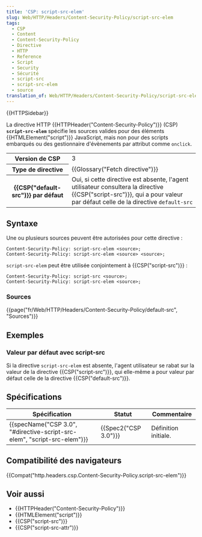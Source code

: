 ```yaml
---
title: 'CSP: script-src-elem'
slug: Web/HTTP/Headers/Content-Security-Policy/script-src-elem
tags:
  - CSP
  - Content
  - Content-Security-Policy
  - Directive
  - HTTP
  - Reference
  - Script
  - Security
  - Sécurité
  - script-src
  - script-src-elem
  - source
translation_of: Web/HTTP/Headers/Content-Security-Policy/script-src-elem
---
```

{{HTTPSidebar}}

La directive HTTP {{HTTPHeader("Content-Security-Policy")}} (CSP) **`script-src-elem`** spécifie les sources valides pour des éléments {{HTMLElement("script")}} JavaScript, mais non pour des scripts embarqués ou des gestionnaire d'évènements par attribut comme `onclick`.

<table class="properties">
  <tbody>
    <tr>
      <th scope="row">Version de CSP</th>
      <td>3</td>
    </tr>
    <tr>
      <th scope="row">Type de directive</th>
      <td>{{Glossary("Fetch directive")}}</td>
    </tr>
    <tr>
      <th scope="row">{{CSP("default-src")}} par défaut</th>
      <td>
        Oui, si cette directive est absente, l'agent utilisateur consultera la
        directive {{CSP("script-src")}}, qui a pour valeur par défaut
        celle de la directive <code>default-src</code>
      </td>
    </tr>
  </tbody>
</table>

## Syntaxe

Une ou plusieurs sources peuvent être autorisées pour cette directive :

    Content-Security-Policy: script-src-elem <source>;
    Content-Security-Policy: script-src-elem <source> <source>;

`script-src-elem` peut être utilisée conjointement à {{CSP("script-src")}} :

    Content-Security-Policy: script-src <source>;
    Content-Security-Policy: script-src-elem <source>;

### Sources

{{page("fr/Web/HTTP/Headers/Content-Security-Policy/default-src", "Sources")}}

## Exemples

### Valeur par défaut avec script-src

Si la directive `script-src-elem` est absente, l'agent utilisateur se rabat sur la valeur de la directive {{CSP("script-src")}}, qui elle-même a pour valeur par défaut celle de la directive {{CSP("default-src")}}.

## Spécifications

| Spécification                                                                                    | Statut                       | Commentaire          |
| ------------------------------------------------------------------------------------------------ | ---------------------------- | -------------------- |
| {{specName("CSP 3.0", "#directive-script-src-elem", "script-src-elem")}} | {{Spec2("CSP 3.0")}} | Définition initiale. |

## Compatibilité des navigateurs

{{Compat("http.headers.csp.Content-Security-Policy.script-src-elem")}}

## Voir aussi

- {{HTTPHeader("Content-Security-Policy")}}
- {{HTMLElement("script")}}
- {{CSP("script-src")}}
- {{CSP("script-src-attr")}}
